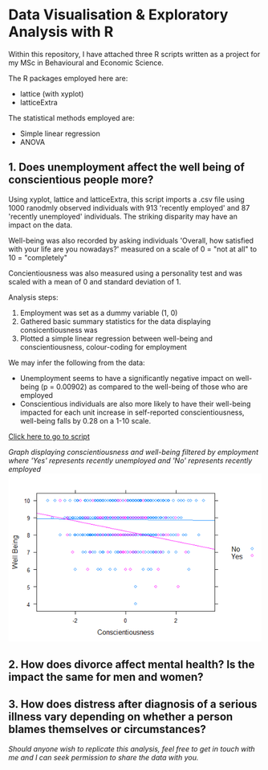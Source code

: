# Data Visualisation & Exploratory Analysis with R 

Within this repository, I have attached three R scripts written as a project for my MSc in Behavioural and Economic Science.

The R packages employed here are:
* lattice (with xyplot)
* latticeExtra

The statistical methods employed are: 
* Simple linear regression 
* ANOVA

## 1. Does unemployment affect the well being of conscientious people more? 

Using xyplot, lattice and latticeExtra, this script imports a .csv file using 1000 ranodmly observed individuals with 913 'recently employed' and 87 'recently unemployed' individuals. The striking disparity may have an impact on the data.

Well-being was also recorded by asking individuals 'Overall, how satisfied with your life are you nowadays?' measured on a scale of 0 = "not at all" to 10 = "completely" 

Concientiousness was also measured using a personality test and was scaled with a mean of 0 and standard deviation of 1. 

Analysis steps: 
1. Employment was set as a dummy variable (1, 0)
2. Gathered basic summary statistics for the data displaying consicentiousness was  
3. Plotted a simple linear regression between well-being and conscientiousness, colour-coding for employment

We may infer the following from the data:
* Unemployment seems to have a significantly negative impact on well-being (p = 0.00902) as compared to the well-being of those who are employed 
* Conscientious individuals are also more likely to have their well-being impacted for each unit increase in self-reported conscientiousness, well-being falls by 0.28 on a 1-10 scale. 

[Click here to go to script](https://github.com/trisharjani/R_codes/blob/master/Question1.R)

*Graph displaying conscientiousness and well-being filtered by employment where 'Yes' represents recently unemployed and 'No' represents recently employed*
![Graph](https://github.com/trisharjani/R_codes/blob/master/images/Rplot.png)

## 2. How does divorce affect mental health? Is the impact the same for men and women? 



## 3. How does distress after diagnosis of a serious illness vary depending on whether a person blames themselves or circumstances? 


*Should anyone wish to replicate this analysis, feel free to get in touch with me and I can seek permission to share the data with you.*
